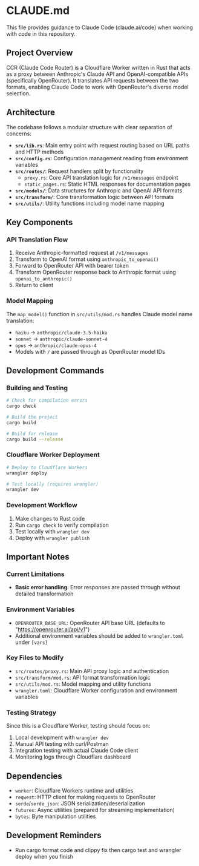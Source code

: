 # CLAUDE.md

This file provides guidance to Claude Code (claude.ai/code) when working with code in this repository.

## Project Overview

CCR (Claude Code Router) is a Cloudflare Worker written in Rust that acts as a proxy between Anthropic's Claude API and OpenAI-compatible APIs (specifically OpenRouter). It translates API requests between the two formats, enabling Claude Code to work with OpenRouter's diverse model selection.

## Architecture

The codebase follows a modular structure with clear separation of concerns:

- **`src/lib.rs`**: Main entry point with request routing based on URL paths and HTTP methods
- **`src/config.rs`**: Configuration management reading from environment variables
- **`src/routes/`**: Request handlers split by functionality
  - `proxy.rs`: Core API translation logic for `/v1/messages` endpoint
  - `static_pages.rs`: Static HTML responses for documentation pages
- **`src/models/`**: Data structures for Anthropic and OpenAI API formats
- **`src/transform/`**: Core transformation logic between API formats
- **`src/utils/`**: Utility functions including model name mapping

## Key Components

### API Translation Flow
1. Receive Anthropic-formatted request at `/v1/messages`
2. Transform to OpenAI format using `anthropic_to_openai()`
3. Forward to OpenRouter API with bearer token
4. Transform OpenRouter response back to Anthropic format using `openai_to_anthropic()`
5. Return to client

### Model Mapping
The `map_model()` function in `src/utils/mod.rs` handles Claude model name translation:
- `haiku` → `anthropic/claude-3.5-haiku`
- `sonnet` → `anthropic/claude-sonnet-4`
- `opus` → `anthropic/claude-opus-4`
- Models with `/` are passed through as OpenRouter model IDs

## Development Commands

### Building and Testing
```bash
# Check for compilation errors
cargo check

# Build the project
cargo build

# Build for release
cargo build --release
```

### Cloudflare Worker Deployment
```bash
# Deploy to Cloudflare Workers
wrangler deploy

# Test locally (requires wrangler)
wrangler dev
```

### Development Workflow
1. Make changes to Rust code
2. Run `cargo check` to verify compilation
3. Test locally with `wrangler dev`
4. Deploy with `wrangler publish`

## Important Notes

### Current Limitations
- **Basic error handling**: Error responses are passed through without detailed transformation

### Environment Variables
- `OPENROUTER_BASE_URL`: OpenRouter API base URL (defaults to "https://openrouter.ai/api/v1")
- Additional environment variables should be added to `wrangler.toml` under `[vars]`

### Key Files to Modify
- `src/routes/proxy.rs`: Main API proxy logic and authentication
- `src/transform/mod.rs`: API format transformation logic
- `src/utils/mod.rs`: Model mapping and utility functions
- `wrangler.toml`: Cloudflare Worker configuration and environment variables

### Testing Strategy
Since this is a Cloudflare Worker, testing should focus on:
1. Local development with `wrangler dev`
2. Manual API testing with curl/Postman
3. Integration testing with actual Claude Code client
4. Monitoring logs through Cloudflare dashboard

## Dependencies
- `worker`: Cloudflare Workers runtime and utilities
- `reqwest`: HTTP client for making requests to OpenRouter
- `serde`/`serde_json`: JSON serialization/deserialization
- `futures`: Async utilities (prepared for streaming implementation)
- `bytes`: Byte manipulation utilities

## Development Reminders

- Run cargo format code and clippy fix then cargo test and wrangler deploy when you finish